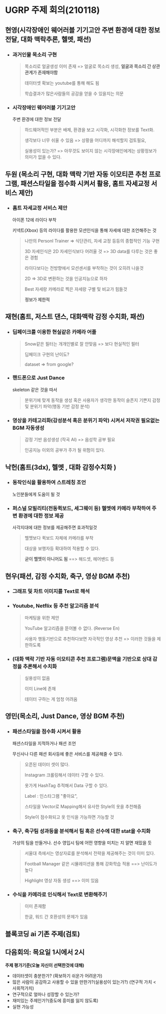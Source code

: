 # UGRP 주제 회의(210118)



## 현영(시각장애인 웨어러블 기기고안 주변 환경에 대한 정보 전달, 대화 맥락추론, 헬멧, 패션)

* ### 과거인물 목소리 구현

  >목소리로 얼굴생성 이미 존재 => 얼굴로 목소리 생성, **얼굴과 목소리 간 상관관계가 존재해야함**
  >
  >데이터셋 확보는 youtube를 통해 해도 됨
  >
  >학습결과가 많은사람들의 공감을 얻을 수 있을지는 의문

* ### 시각장애인 웨어러블 기기고안

  주변 환경에 대한 정보 전달

  > 하드웨어적인 부분은 배제,  환경을 보고 시각화, 시각화한 정보를 Text화.
  >
  > 생각보다 너무 쉬울 수 있음 => 상황을 어디까지 해석할지 검토필요, 
  >
  > 실용성이 있는가? => 아무것도 보이지 않는 시각장애인에게는 상황정보가 의미가 없을 수 있다.

## 두원 (목소리 구현, 대화 맥락 기반 자동 이모티콘 추천 프로그램, 패션스타일을 점수화 시켜서 활용, 홈트 자세교정 서비스 제안)

* ### 홈트 자세교정 서비스 제안

  아이폰 12에 라이다 부착

  키넥트(Xbox) 등의 라이다를 활용한 모션인식을 통해 자세에 대한 조언해주는 것

  > 나만의 Personl Trainer => 식단관리, 자세 교정 등등의 종합적인 기능 구현
  >
  > 3D 자세인식은 2D 자세인식보다 어려울 것 => 3D data를 다루는 것은 좋은 경험
  >
  > 라이다보다는 전방향에서 모션센서를 부착하는 것이 오히려 나을것
  >
  > 2D => 3D로 변환하는 것을 인공지능으로 하자
  >
  > Best 자세랑 카메라로 찍은 자세랑 구별 및 비교가 힘들것
  >
  > **정보가 제한적**

## 재현(홈트, 저스트 댄스, 대화맥락 감정 수치화, 패션)

* ### 딥페이크를 이용한 현실같은 카메라 어플

  > Snow같은 필터는 개개인별로 잘 안맞음 => 보다 현실적인 필터
  >
  > 딥페이크 구현의 난이도?
  >
  > dataset => from google?

* ### 핸드폰으로 Just Dance 

  skeleton 같은 것을 따서

  > 분위기에 맞게 동작을 생성 혹은 사용자가 생각한 동작이 슬픈지 기쁜지 감정 및 분위기 파악(행동 기반 감정 분석)

* ### 영상을 카테고리화(감성분석 혹은 분위기 파악) 시켜서 저작권 필요없는 BGM 자동생성

  >감정 기반 음성생성 (작곡 AI) => 음성학 공부 필요
  >
  >인공지능 이외의 공부가 주가 될 위험이 있다.

## 낙헌(홈트(3dx), 헬멧 , 대화 감정수치화 )

* ### 동작인식을 활용하여 스트레칭 조언

  노인분들에게 도움이 될 것

* ### 퍼스널 모빌리티(전동퀵보드, 세그웨이 등) 헬멧에 카메라 부착하여 주변 환경에 대한 정보 제공

  사각지대에 대한 정보를 제공해주면 효과적일것

  > 헬멧보다 퀵보드 자체에 카메라를 부착
  >
  > 대상을 보행자등 확대하여 적용할 수 있다.
  >
  > **굳이 헬멧이 아니어도 됨** ==> 해드셋, 헤어밴드 등

## 현우(패션, 감정 수치화, 축구, 영상 BGM 추천)

* ### 그래프 및 차트 이미지를 Text로 해석

* ### Youtube, Netflix 등 추천 알고리즘 분석

  > 마케팅을 위한 제안
  >
  > YouTube 알고리즘을 뜯어볼 수 없다. (Reverse En)
  >
  > 사용자 행동기반으로 추천하다보면 자극적인 영상 추천 => 이러한 것들을 제한하도록

* ### (대화 맥락 기반 자동 이모티콘 추천 프로그램)문맥을 기반으로 상대 감정을 추론해서 수치화

  > 실용성이 없음
  >
  > 이미 Line에 존재
  >
  > 데이터 구하는 게 엄청 어려움

## 영민(목소리, Just Dance, 영상 BGM 추천)

* ### 패션스타일을 점수화 시켜서 활용

  패션스타일을 지적하거나 패션 조언

  무신사나 다른 패션 회사등에 좋은 서비스를 제공해줄 수 있다.

  > 오픈된 데이터 셋이 많다.
  >
  > Instagram 크롤링해서 데이터 구할 수 있다.
  >
  > 옷가게 HashTag 추적해서 Data 구할 수 있다.
  >
  > Label : 인스타그램 "좋아요", 
  >
  > 스타일을 Vector로 Mapping해서 유사한 Style의 옷을 추천해줌
  >
  > Style이 점수화되고 옷 인식을 가능하면 가능할 것

* ### 축구, 축구팀 성과등을 분석해서 팀 혹은 선수에 대한 stat을 수치화

  가상의 팀을 만들거나. 선수 영입시 팀에 어떤 영향을 미치는 지 알면 재밌을 듯

  > 서울대 측에서는 영상자료를 분석해서 전략을 제공해주는 것이 이미 있다.
  >
  > Football Manager 같은 시뮬레이션을 통해 강화학습 적용 ==> 난이도가 높다
  >
  > Highlight 영상 자동 생성 ==> 이미 있음

* ### 수식을 카메라로 인식해서 Text로 변환해주기

  > 이미 존재함
  >
  > 한글, 워드 간 호환성의 문제가 있음

## 블록코딩 ai 기존 주제(검토)

## 다음회의: 목요일 1시에서 2시

**주제 평가기준(오늘 자신이 선택한것에 대해)**

* 데이터셋이 충분한가? (확보하기 쉬운가 어려운가)
* 많은 사람이 공감하고 사용할 수 있을 만한가?(실용성이 있는가?) (연구적 가치 < 사회적가치)
* 연구적으로 얼마나 성장할 수 있는가?
* 재미있는 주제인가?(중도에 흥미를 잃지 않도록)
* 실현 가능성



























